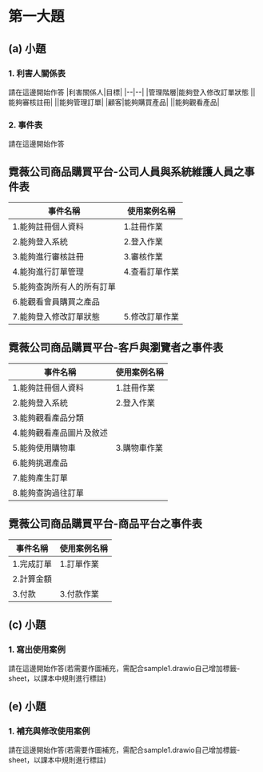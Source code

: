 # 第一大題 
## (a) 小題
### 1. 利害人關係表
請在這邊開始作答
|利害關係人|目標|
|--|--|
|管理階層|能夠登入修改訂單狀態
||能夠審核註冊|
||能夠管理訂單|
|顧客|能夠購買產品|
||能夠觀看產品|


### 2. 事件表
請在這邊開始作答
## 霓薇公司商品購買平台-公司人員與系統維護人員之事件表
|事件名稱|使用案例名稱|
|--|--|
|1.能夠註冊個人資料|1.註冊作業|
|2.能夠登入系統|2.登入作業|
|3.能夠進行審核註冊|3.審核作業|
|4.能狗進行訂單管理|4.查看訂單作業|
|5.能夠查詢所有人的所有訂單||
|6.能觀看會員購買之產品||
|7.能夠登入修改訂單狀態|5.修改訂單作業|
## 霓薇公司商品購買平台-客戶與瀏覽者之事件表
|事件名稱|使用案例名稱|
|--|--|
|1.能夠註冊個人資料|1.註冊作業|
|2.能夠登入系統|2.登入作業|
|3.能夠觀看產品分類||
|4.能夠觀看產品圖片及敘述||
|5.能夠使用購物車|3.購物車作業|
|6.能夠挑選產品||
|7.能夠產生訂單||
|8.能夠查詢過往訂單||
## 霓薇公司商品購買平台-商品平台之事件表
|事件名稱|使用案例名稱|
|--|--|
|1.完成訂單|1.訂單作業|
|2.計算金額||2.計費作業|
|3.付款|3.付款作業|



## (c) 小題
### 1. 寫出使用案例
請在這邊開始作答(若需要作圖補充，需配合sample1.drawio自己增加標籤-sheet，以課本中規則進行標註)


## (e) 小題
### 1. 補充與修改使用案例
請在這邊開始作答(若需要作圖補充，需配合sample1.drawio自己增加標籤-sheet，以課本中規則進行標註)